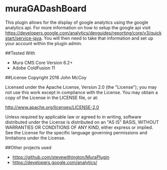 # muraGADashBoard

This plugin allows for the display of google analytics using the google analytics api. For more information on how to setup the google api visit https://developers.google.com/analytics/devguides/reporting/core/v3/quickstart/service-java. You will then need to take that information and set up your account within the plugin admin.

##Tested With
* Mura CMS Core Version 6.2+
* Adobe ColdFusion 11

##License
Copyright 2016 John McCoy

Licensed under the Apache License, Version 2.0 (the "License"); you may not use this work except in compliance with the License. You may obtain a copy of the License in the LICENSE file, or at:

http://www.apache.org/licenses/LICENSE-2.0

Unless required by applicable law or agreed to in writing, software distributed under the License is distributed on an "AS IS" BASIS, WITHOUT WARRANTIES OR CONDITIONS OF ANY KIND, either express or implied. See the License for the specific language governing permissions and limitations under the License.

##Other projects used
* https://github.com/stevewithington/MuraPlugin
* https://developers.google.com/analytics/